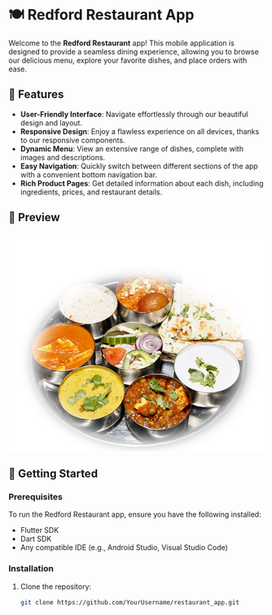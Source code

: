 # 🍽️ Redford Restaurant App

Welcome to the **Redford Restaurant** app! This mobile application is designed to provide a seamless dining experience, allowing you to browse our delicious menu, explore your favorite dishes, and place orders with ease. 

## 🚀 Features

- **User-Friendly Interface**: Navigate effortlessly through our beautiful design and layout.
- **Responsive Design**: Enjoy a flawless experience on all devices, thanks to our responsive components.
- **Dynamic Menu**: View an extensive range of dishes, complete with images and descriptions.
- **Easy Navigation**: Quickly switch between different sections of the app with a convenient bottom navigation bar.
- **Rich Product Pages**: Get detailed information about each dish, including ingredients, prices, and restaurant details.

## 📸 Preview

![Landing Screen](assets/images/redford_thali.png)

## 📱 Getting Started

### Prerequisites

To run the Redford Restaurant app, ensure you have the following installed:

- Flutter SDK
- Dart SDK
- Any compatible IDE (e.g., Android Studio, Visual Studio Code)

### Installation

1. Clone the repository:
   ```bash
   git clone https://github.com/YourUsername/restaurant_app.git
